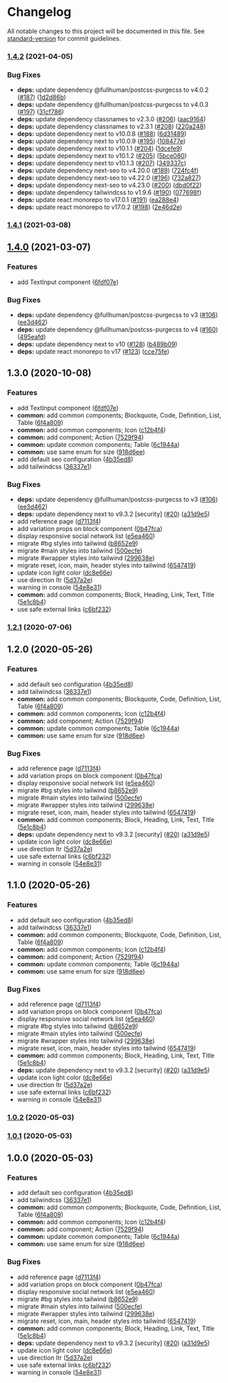 # Changelog

All notable changes to this project will be documented in this file. See [standard-version](https://github.com/conventional-changelog/standard-version) for commit guidelines.

### [1.4.2](https://github.com/arnaud-zg/arnaud-zg.github.io/compare/v1.4.1...v1.4.2) (2021-04-05)


### Bug Fixes

* **deps:** update dependency @fullhuman/postcss-purgecss to v4.0.2 ([#187](https://github.com/arnaud-zg/arnaud-zg.github.io/issues/187)) ([1d2d86b](https://github.com/arnaud-zg/arnaud-zg.github.io/commit/1d2d86bb5193a7571c8c3748afe10f5ffff214f0))
* **deps:** update dependency @fullhuman/postcss-purgecss to v4.0.3 ([#197](https://github.com/arnaud-zg/arnaud-zg.github.io/issues/197)) ([31cf786](https://github.com/arnaud-zg/arnaud-zg.github.io/commit/31cf786a72985805e0275fb9c7c32f45f9e9bc24))
* **deps:** update dependency classnames to v2.3.0 ([#206](https://github.com/arnaud-zg/arnaud-zg.github.io/issues/206)) ([aac9164](https://github.com/arnaud-zg/arnaud-zg.github.io/commit/aac9164ebc848e2b1d4143c20078018bef920154))
* **deps:** update dependency classnames to v2.3.1 ([#208](https://github.com/arnaud-zg/arnaud-zg.github.io/issues/208)) ([220a248](https://github.com/arnaud-zg/arnaud-zg.github.io/commit/220a24844b8a45fe87804fd253fecba48f8b922d))
* **deps:** update dependency next to v10.0.8 ([#188](https://github.com/arnaud-zg/arnaud-zg.github.io/issues/188)) ([6d31489](https://github.com/arnaud-zg/arnaud-zg.github.io/commit/6d314891317a778cd26bbf6d502c91789bfacb1f))
* **deps:** update dependency next to v10.0.9 ([#195](https://github.com/arnaud-zg/arnaud-zg.github.io/issues/195)) ([108477e](https://github.com/arnaud-zg/arnaud-zg.github.io/commit/108477ec09cc9f810954c513c800192a0604a018))
* **deps:** update dependency next to v10.1.1 ([#204](https://github.com/arnaud-zg/arnaud-zg.github.io/issues/204)) ([1dcefe9](https://github.com/arnaud-zg/arnaud-zg.github.io/commit/1dcefe9d65415dfc432cf788fc1212e2e34d787e))
* **deps:** update dependency next to v10.1.2 ([#205](https://github.com/arnaud-zg/arnaud-zg.github.io/issues/205)) ([5bce080](https://github.com/arnaud-zg/arnaud-zg.github.io/commit/5bce080d9a2b299d991e9e5ad0e97d7aaf4ef79b))
* **deps:** update dependency next to v10.1.3 ([#207](https://github.com/arnaud-zg/arnaud-zg.github.io/issues/207)) ([349337c](https://github.com/arnaud-zg/arnaud-zg.github.io/commit/349337c6fac6412ea53630ea4b513dc6a4965432))
* **deps:** update dependency next-seo to v4.20.0 ([#189](https://github.com/arnaud-zg/arnaud-zg.github.io/issues/189)) ([724fc4f](https://github.com/arnaud-zg/arnaud-zg.github.io/commit/724fc4f7ec1465e9035d4c3406af41ed23d95bf6))
* **deps:** update dependency next-seo to v4.22.0 ([#196](https://github.com/arnaud-zg/arnaud-zg.github.io/issues/196)) ([732a827](https://github.com/arnaud-zg/arnaud-zg.github.io/commit/732a827302f7f00ea7c0c41e6c2efa0dac8ddbcb))
* **deps:** update dependency next-seo to v4.23.0 ([#200](https://github.com/arnaud-zg/arnaud-zg.github.io/issues/200)) ([dbd0f22](https://github.com/arnaud-zg/arnaud-zg.github.io/commit/dbd0f228b3df7024fce8fecae826feec80ec5883))
* **deps:** update dependency tailwindcss to v1.9.6 ([#190](https://github.com/arnaud-zg/arnaud-zg.github.io/issues/190)) ([077698f](https://github.com/arnaud-zg/arnaud-zg.github.io/commit/077698f84f7275c9246e2521a4ea28f61f6d5f55))
* **deps:** update react monorepo to v17.0.1 ([#191](https://github.com/arnaud-zg/arnaud-zg.github.io/issues/191)) ([ea288e4](https://github.com/arnaud-zg/arnaud-zg.github.io/commit/ea288e4455c3976dec7c43ba251e49fd296e6c9c))
* **deps:** update react monorepo to v17.0.2 ([#198](https://github.com/arnaud-zg/arnaud-zg.github.io/issues/198)) ([2e46d2e](https://github.com/arnaud-zg/arnaud-zg.github.io/commit/2e46d2efb3c6fedcae42aae7594992d10c3cde40))

### [1.4.1](https://github.com/arnaud-zg/arnaud-zg.github.io/compare/v1.4.0...v1.4.1) (2021-03-08)

## [1.4.0](https://github.com/arnaud-zg/arnaud-zg.github.io/compare/v1.2.1...v1.4.0) (2021-03-07)


### Features

* add TextInput component ([6fdf07e](https://github.com/arnaud-zg/arnaud-zg.github.io/commit/6fdf07ecab3cd33a761daf30f7950533449dd231))


### Bug Fixes

* **deps:** update dependency @fullhuman/postcss-purgecss to v3 ([#106](https://github.com/arnaud-zg/arnaud-zg.github.io/issues/106)) ([ee3d462](https://github.com/arnaud-zg/arnaud-zg.github.io/commit/ee3d462b2620d2507a89ad7ffdf86a0194d7e88c))
* **deps:** update dependency @fullhuman/postcss-purgecss to v4 ([#160](https://github.com/arnaud-zg/arnaud-zg.github.io/issues/160)) ([495eafd](https://github.com/arnaud-zg/arnaud-zg.github.io/commit/495eafd862a1c3a72d7fefaf1c0ca409e4e3690a))
* **deps:** update dependency next to v10 ([#128](https://github.com/arnaud-zg/arnaud-zg.github.io/issues/128)) ([b489b09](https://github.com/arnaud-zg/arnaud-zg.github.io/commit/b489b09e0a04c82b43003b6af395bf60cb8a7c87))
* **deps:** update react monorepo to v17 ([#123](https://github.com/arnaud-zg/arnaud-zg.github.io/issues/123)) ([cce75fe](https://github.com/arnaud-zg/arnaud-zg.github.io/commit/cce75fe91d062e4f62ec756f4e080017369ef18a))

## 1.3.0 (2020-10-08)


### Features

* add TextInput component ([6fdf07e](https://github.com/arnaud-zg/arnaud-zg.github.io/commit/6fdf07ecab3cd33a761daf30f7950533449dd231))
* **common:** add common components; Blockquote, Code, Definition, List, Table ([6f4a809](https://github.com/arnaud-zg/arnaud-zg.github.io/commit/6f4a809b9ddf542b947f9005d6858373369185be))
* **common:** add common components; Icon ([c12b4f4](https://github.com/arnaud-zg/arnaud-zg.github.io/commit/c12b4f4dbe16f619c7032ec21e87fe0c2b0ec13a))
* **common:** add component; Action ([7529f94](https://github.com/arnaud-zg/arnaud-zg.github.io/commit/7529f94604322e1d69837f35a2105ebf92adab82))
* **common:** update common components; Table ([6c1944a](https://github.com/arnaud-zg/arnaud-zg.github.io/commit/6c1944aa9b8a876b5d9167df86cd18ad11ca5bbd))
* **common:** use same enum for size ([918d6ee](https://github.com/arnaud-zg/arnaud-zg.github.io/commit/918d6eef9cfe8cdb0df70a41a67ea5170d121058))
* add default seo configuration ([4b35ed8](https://github.com/arnaud-zg/arnaud-zg.github.io/commit/4b35ed85d877787de9e07d0dba6eef1abfe5b58d))
* add tailwindcss ([36337e1](https://github.com/arnaud-zg/arnaud-zg.github.io/commit/36337e17440a50c54a7c6ac74dedc8e073593e47))


### Bug Fixes

* **deps:** update dependency @fullhuman/postcss-purgecss to v3 ([#106](https://github.com/arnaud-zg/arnaud-zg.github.io/issues/106)) ([ee3d462](https://github.com/arnaud-zg/arnaud-zg.github.io/commit/ee3d462b2620d2507a89ad7ffdf86a0194d7e88c))
* **deps:** update dependency next to v9.3.2 [security] ([#20](https://github.com/arnaud-zg/arnaud-zg.github.io/issues/20)) ([a31d9e5](https://github.com/arnaud-zg/arnaud-zg.github.io/commit/a31d9e50256ad21dd6be3901e15d4c5a5dad32a0))
* add reference page ([d7113f4](https://github.com/arnaud-zg/arnaud-zg.github.io/commit/d7113f4b12ce9fe42e0ab1de6860d8072a6203be))
* add variation props on block component ([0b47fca](https://github.com/arnaud-zg/arnaud-zg.github.io/commit/0b47fca10a6895548c72ddb538c53f1afd3b1963))
* display responsive social network list ([e5ea460](https://github.com/arnaud-zg/arnaud-zg.github.io/commit/e5ea4600788a21bf6106143e43261c360aac96b7))
* migrate #bg styles into tailwind ([b8652e9](https://github.com/arnaud-zg/arnaud-zg.github.io/commit/b8652e92053065b2c31753239a340a02b8d47f06))
* migrate #main styles into tailwind ([500ecfe](https://github.com/arnaud-zg/arnaud-zg.github.io/commit/500ecfec5fca7fe90b99347d25ab128120c64b2c))
* migrate #wrapper styles into tailwind ([299638e](https://github.com/arnaud-zg/arnaud-zg.github.io/commit/299638e000d0d62db87f7a36c8e83d8f4914b08b))
* migrate reset, icon, main, header styles into tailwind ([6547419](https://github.com/arnaud-zg/arnaud-zg.github.io/commit/6547419b787ad87ff42f9ddd8935acc366a23968))
* update icon light color ([dc8e66e](https://github.com/arnaud-zg/arnaud-zg.github.io/commit/dc8e66eaf1df7ddc578c0aedf1537fcd8d2952e6))
* use direction ltr ([5d37a2e](https://github.com/arnaud-zg/arnaud-zg.github.io/commit/5d37a2e0d6abf0e9718f512f64252afd6b5f8e8d))
* warning in console ([54e8e31](https://github.com/arnaud-zg/arnaud-zg.github.io/commit/54e8e31719d6d1d07f384249c4f96a004000ed10))
* **common:** add common components; Block, Heading, Link, Text, Title ([5e1c8b4](https://github.com/arnaud-zg/arnaud-zg.github.io/commit/5e1c8b48ac2d881df87a1ba862d7989f239d1e06))
* use safe external links ([c6bf232](https://github.com/arnaud-zg/arnaud-zg.github.io/commit/c6bf232307ffdb932adaae722025fe0a46a51c69))

### [1.2.1](https://github.com/arnaud-zg/arnaud-zg.github.io/compare/v1.2.0...v1.2.1) (2020-07-06)

## 1.2.0 (2020-05-26)


### Features

* add default seo configuration ([4b35ed8](https://github.com/arnaud-zg/arnaud-zg.github.io/commit/4b35ed85d877787de9e07d0dba6eef1abfe5b58d))
* add tailwindcss ([36337e1](https://github.com/arnaud-zg/arnaud-zg.github.io/commit/36337e17440a50c54a7c6ac74dedc8e073593e47))
* **common:** add common components; Blockquote, Code, Definition, List, Table ([6f4a809](https://github.com/arnaud-zg/arnaud-zg.github.io/commit/6f4a809b9ddf542b947f9005d6858373369185be))
* **common:** add common components; Icon ([c12b4f4](https://github.com/arnaud-zg/arnaud-zg.github.io/commit/c12b4f4dbe16f619c7032ec21e87fe0c2b0ec13a))
* **common:** add component; Action ([7529f94](https://github.com/arnaud-zg/arnaud-zg.github.io/commit/7529f94604322e1d69837f35a2105ebf92adab82))
* **common:** update common components; Table ([6c1944a](https://github.com/arnaud-zg/arnaud-zg.github.io/commit/6c1944aa9b8a876b5d9167df86cd18ad11ca5bbd))
* **common:** use same enum for size ([918d6ee](https://github.com/arnaud-zg/arnaud-zg.github.io/commit/918d6eef9cfe8cdb0df70a41a67ea5170d121058))


### Bug Fixes

* add reference page ([d7113f4](https://github.com/arnaud-zg/arnaud-zg.github.io/commit/d7113f4b12ce9fe42e0ab1de6860d8072a6203be))
* add variation props on block component ([0b47fca](https://github.com/arnaud-zg/arnaud-zg.github.io/commit/0b47fca10a6895548c72ddb538c53f1afd3b1963))
* display responsive social network list ([e5ea460](https://github.com/arnaud-zg/arnaud-zg.github.io/commit/e5ea4600788a21bf6106143e43261c360aac96b7))
* migrate #bg styles into tailwind ([b8652e9](https://github.com/arnaud-zg/arnaud-zg.github.io/commit/b8652e92053065b2c31753239a340a02b8d47f06))
* migrate #main styles into tailwind ([500ecfe](https://github.com/arnaud-zg/arnaud-zg.github.io/commit/500ecfec5fca7fe90b99347d25ab128120c64b2c))
* migrate #wrapper styles into tailwind ([299638e](https://github.com/arnaud-zg/arnaud-zg.github.io/commit/299638e000d0d62db87f7a36c8e83d8f4914b08b))
* migrate reset, icon, main, header styles into tailwind ([6547419](https://github.com/arnaud-zg/arnaud-zg.github.io/commit/6547419b787ad87ff42f9ddd8935acc366a23968))
* **common:** add common components; Block, Heading, Link, Text, Title ([5e1c8b4](https://github.com/arnaud-zg/arnaud-zg.github.io/commit/5e1c8b48ac2d881df87a1ba862d7989f239d1e06))
* **deps:** update dependency next to v9.3.2 [security] ([#20](https://github.com/arnaud-zg/arnaud-zg.github.io/issues/20)) ([a31d9e5](https://github.com/arnaud-zg/arnaud-zg.github.io/commit/a31d9e50256ad21dd6be3901e15d4c5a5dad32a0))
* update icon light color ([dc8e66e](https://github.com/arnaud-zg/arnaud-zg.github.io/commit/dc8e66eaf1df7ddc578c0aedf1537fcd8d2952e6))
* use direction ltr ([5d37a2e](https://github.com/arnaud-zg/arnaud-zg.github.io/commit/5d37a2e0d6abf0e9718f512f64252afd6b5f8e8d))
* use safe external links ([c6bf232](https://github.com/arnaud-zg/arnaud-zg.github.io/commit/c6bf232307ffdb932adaae722025fe0a46a51c69))
* warning in console ([54e8e31](https://github.com/arnaud-zg/arnaud-zg.github.io/commit/54e8e31719d6d1d07f384249c4f96a004000ed10))

## 1.1.0 (2020-05-26)


### Features

* add default seo configuration ([4b35ed8](https://github.com/arnaud-zg/arnaud-zg.github.io/commit/4b35ed85d877787de9e07d0dba6eef1abfe5b58d))
* add tailwindcss ([36337e1](https://github.com/arnaud-zg/arnaud-zg.github.io/commit/36337e17440a50c54a7c6ac74dedc8e073593e47))
* **common:** add common components; Blockquote, Code, Definition, List, Table ([6f4a809](https://github.com/arnaud-zg/arnaud-zg.github.io/commit/6f4a809b9ddf542b947f9005d6858373369185be))
* **common:** add common components; Icon ([c12b4f4](https://github.com/arnaud-zg/arnaud-zg.github.io/commit/c12b4f4dbe16f619c7032ec21e87fe0c2b0ec13a))
* **common:** add component; Action ([7529f94](https://github.com/arnaud-zg/arnaud-zg.github.io/commit/7529f94604322e1d69837f35a2105ebf92adab82))
* **common:** update common components; Table ([6c1944a](https://github.com/arnaud-zg/arnaud-zg.github.io/commit/6c1944aa9b8a876b5d9167df86cd18ad11ca5bbd))
* **common:** use same enum for size ([918d6ee](https://github.com/arnaud-zg/arnaud-zg.github.io/commit/918d6eef9cfe8cdb0df70a41a67ea5170d121058))


### Bug Fixes

* add reference page ([d7113f4](https://github.com/arnaud-zg/arnaud-zg.github.io/commit/d7113f4b12ce9fe42e0ab1de6860d8072a6203be))
* add variation props on block component ([0b47fca](https://github.com/arnaud-zg/arnaud-zg.github.io/commit/0b47fca10a6895548c72ddb538c53f1afd3b1963))
* display responsive social network list ([e5ea460](https://github.com/arnaud-zg/arnaud-zg.github.io/commit/e5ea4600788a21bf6106143e43261c360aac96b7))
* migrate #bg styles into tailwind ([b8652e9](https://github.com/arnaud-zg/arnaud-zg.github.io/commit/b8652e92053065b2c31753239a340a02b8d47f06))
* migrate #main styles into tailwind ([500ecfe](https://github.com/arnaud-zg/arnaud-zg.github.io/commit/500ecfec5fca7fe90b99347d25ab128120c64b2c))
* migrate #wrapper styles into tailwind ([299638e](https://github.com/arnaud-zg/arnaud-zg.github.io/commit/299638e000d0d62db87f7a36c8e83d8f4914b08b))
* migrate reset, icon, main, header styles into tailwind ([6547419](https://github.com/arnaud-zg/arnaud-zg.github.io/commit/6547419b787ad87ff42f9ddd8935acc366a23968))
* **common:** add common components; Block, Heading, Link, Text, Title ([5e1c8b4](https://github.com/arnaud-zg/arnaud-zg.github.io/commit/5e1c8b48ac2d881df87a1ba862d7989f239d1e06))
* **deps:** update dependency next to v9.3.2 [security] ([#20](https://github.com/arnaud-zg/arnaud-zg.github.io/issues/20)) ([a31d9e5](https://github.com/arnaud-zg/arnaud-zg.github.io/commit/a31d9e50256ad21dd6be3901e15d4c5a5dad32a0))
* update icon light color ([dc8e66e](https://github.com/arnaud-zg/arnaud-zg.github.io/commit/dc8e66eaf1df7ddc578c0aedf1537fcd8d2952e6))
* use direction ltr ([5d37a2e](https://github.com/arnaud-zg/arnaud-zg.github.io/commit/5d37a2e0d6abf0e9718f512f64252afd6b5f8e8d))
* use safe external links ([c6bf232](https://github.com/arnaud-zg/arnaud-zg.github.io/commit/c6bf232307ffdb932adaae722025fe0a46a51c69))
* warning in console ([54e8e31](https://github.com/arnaud-zg/arnaud-zg.github.io/commit/54e8e31719d6d1d07f384249c4f96a004000ed10))

### [1.0.2](https://github.com/arnaud-zg/arnaud-zg.github.io/compare/v1.0.1...v1.0.2) (2020-05-03)

### [1.0.1](https://github.com/arnaud-zg/arnaud-zg.github.io/compare/v1.0.0...v1.0.1) (2020-05-03)

## 1.0.0 (2020-05-03)


### Features

* add default seo configuration ([4b35ed8](https://github.com/arnaud-zg/arnaud-zg.github.io/commit/4b35ed85d877787de9e07d0dba6eef1abfe5b58d))
* add tailwindcss ([36337e1](https://github.com/arnaud-zg/arnaud-zg.github.io/commit/36337e17440a50c54a7c6ac74dedc8e073593e47))
* **common:** add common components; Blockquote, Code, Definition, List, Table ([6f4a809](https://github.com/arnaud-zg/arnaud-zg.github.io/commit/6f4a809b9ddf542b947f9005d6858373369185be))
* **common:** add common components; Icon ([c12b4f4](https://github.com/arnaud-zg/arnaud-zg.github.io/commit/c12b4f4dbe16f619c7032ec21e87fe0c2b0ec13a))
* **common:** add component; Action ([7529f94](https://github.com/arnaud-zg/arnaud-zg.github.io/commit/7529f94604322e1d69837f35a2105ebf92adab82))
* **common:** update common components; Table ([6c1944a](https://github.com/arnaud-zg/arnaud-zg.github.io/commit/6c1944aa9b8a876b5d9167df86cd18ad11ca5bbd))
* **common:** use same enum for size ([918d6ee](https://github.com/arnaud-zg/arnaud-zg.github.io/commit/918d6eef9cfe8cdb0df70a41a67ea5170d121058))


### Bug Fixes

* add reference page ([d7113f4](https://github.com/arnaud-zg/arnaud-zg.github.io/commit/d7113f4b12ce9fe42e0ab1de6860d8072a6203be))
* add variation props on block component ([0b47fca](https://github.com/arnaud-zg/arnaud-zg.github.io/commit/0b47fca10a6895548c72ddb538c53f1afd3b1963))
* display responsive social network list ([e5ea460](https://github.com/arnaud-zg/arnaud-zg.github.io/commit/e5ea4600788a21bf6106143e43261c360aac96b7))
* migrate #bg styles into tailwind ([b8652e9](https://github.com/arnaud-zg/arnaud-zg.github.io/commit/b8652e92053065b2c31753239a340a02b8d47f06))
* migrate #main styles into tailwind ([500ecfe](https://github.com/arnaud-zg/arnaud-zg.github.io/commit/500ecfec5fca7fe90b99347d25ab128120c64b2c))
* migrate #wrapper styles into tailwind ([299638e](https://github.com/arnaud-zg/arnaud-zg.github.io/commit/299638e000d0d62db87f7a36c8e83d8f4914b08b))
* migrate reset, icon, main, header styles into tailwind ([6547419](https://github.com/arnaud-zg/arnaud-zg.github.io/commit/6547419b787ad87ff42f9ddd8935acc366a23968))
* **common:** add common components; Block, Heading, Link, Text, Title ([5e1c8b4](https://github.com/arnaud-zg/arnaud-zg.github.io/commit/5e1c8b48ac2d881df87a1ba862d7989f239d1e06))
* **deps:** update dependency next to v9.3.2 [security] ([#20](https://github.com/arnaud-zg/arnaud-zg.github.io/issues/20)) ([a31d9e5](https://github.com/arnaud-zg/arnaud-zg.github.io/commit/a31d9e50256ad21dd6be3901e15d4c5a5dad32a0))
* update icon light color ([dc8e66e](https://github.com/arnaud-zg/arnaud-zg.github.io/commit/dc8e66eaf1df7ddc578c0aedf1537fcd8d2952e6))
* use direction ltr ([5d37a2e](https://github.com/arnaud-zg/arnaud-zg.github.io/commit/5d37a2e0d6abf0e9718f512f64252afd6b5f8e8d))
* use safe external links ([c6bf232](https://github.com/arnaud-zg/arnaud-zg.github.io/commit/c6bf232307ffdb932adaae722025fe0a46a51c69))
* warning in console ([54e8e31](https://github.com/arnaud-zg/arnaud-zg.github.io/commit/54e8e31719d6d1d07f384249c4f96a004000ed10))
